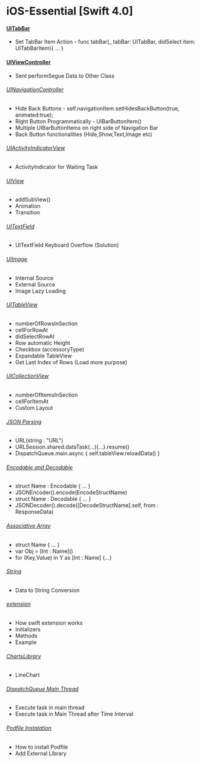 # iOS-Essential [Swift 4.0]

####  [UITabBar](https://github.com/sumon-sarker/iOS-Essential/tree/UITabBar)
 - Set TabBar Item Action - func tabBar(_ tabBar: UITabBar, didSelect item: UITabBarItem){ ... }
 
####  [UIViewController](https://github.com/sumon-sarker/iOS-Essential/tree/UIViewController)
 - Sent performSegue Data to Other Class

###### [UINavigationController](https://github.com/sumon-sarker/iOS-Essential/tree/UINavigationController)
 - Hide Back Buttons - self.navigationItem.setHidesBackButton(true, animated:true);
 - Right Button Programmatically - UIBarButtonItem()
 - Multiple UIBarButtonItems on right side of Navigation Bar
 - Back Button functionalities (Hide,Show,Text,Image etc)

###### [UIActivityIndicatorView](https://github.com/sumon-sarker/iOS-Essential/tree/UIActivityIndicatorView)
 - ActivityIndicator for Waiting Task
 
###### [UIView](https://github.com/sumon-sarker/iOS-Essential/tree/UIView)
 - addSubView()
 - Animation
 - Transition
 
 ###### [UITextField](https://github.com/sumon-sarker/iOS-Essential/tree/UITextField)
 - UITextField Keyboard Overflow (Solution)
 
###### [UIImage](https://github.com/sumon-sarker/iOS-Essential/tree/UIImage)
 - Internal Source
 - External Source
 - Image Lazy Loading

###### [UITableView](https://github.com/sumon-sarker/iOS-Essential/tree/UITableView)
 - numberOfRowsInSection
 - cellForRowAt
 - didSelectRowAt
 - Row automatic Height
 - Checkbox (accessoryType)
 - Expandable TableView
 - Get Last Index of Rows (Load more purpose)
 
 ###### [UICollectionView](https://github.com/sumon-sarker/iOS-Essential/tree/UICollectionView)
 - numberOfItemsInSection
 - cellForItemAt
 - Custom Layout
 
###### [JSON Parsing](https://github.com/sumon-sarker/iOS-Essential/tree/JSON-Parsing)
 - URL(string : "URL")
 - URLSession.shared.dataTask(...){...}.resume()
 - DispatchQueue.main.async { self.tableView.reloadData() }
 
###### [Encodable and Decodable](https://github.com/sumon-sarker/iOS-Essential/tree/EncodableDecodable)
 - struct Name : Encodable { ... }
 - JSONEncoder().encode(EncodeStructName)
 - struct Name : Decodable { ... }
 - JSONDecoder().decode([DecodeStructName].self, from : ResponseData)
 
###### [Associative Array](https://github.com/sumon-sarker/iOS-Essential/tree/Associative-Array)
 - struct Name { ... }
 - var Obj = \[Int : Name\]()
 - for (Key,Value) in Y as \[Int : Name\] {...} 
 
###### [String](https://github.com/sumon-sarker/iOS-Essential/tree/String)
 - Data to String Conversion
 
###### [extension](https://github.com/sumon-sarker/iOS-Essential/tree/extension)
 - How swift extension works
 - Initializers
 - Methods
 - Example

###### [ChartsLibrary](https://github.com/sumon-sarker/iOS-Essential/tree/ChartsLibrary)
 - LineChart
 
###### [DispatchQueue Main Thread]( https://github.com/sumon-sarker/iOS-Essential/tree/DispatchQueue)
 - Execute task in main thread
 - Execute task in Main Thread after Time Interval
 
###### [Podfile Instalation]( https://github.com/sumon-sarker/iOS-Essential/tree/PodfileInstall)
 - How to install Podfile
 - Add External Library

